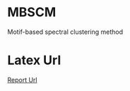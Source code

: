 # MBSCM
Motif-based spectral clustering method

# Latex Url
[Report Url](https://www.sharelatex.com/project/58082c9e71a6f78d49b1bee0)